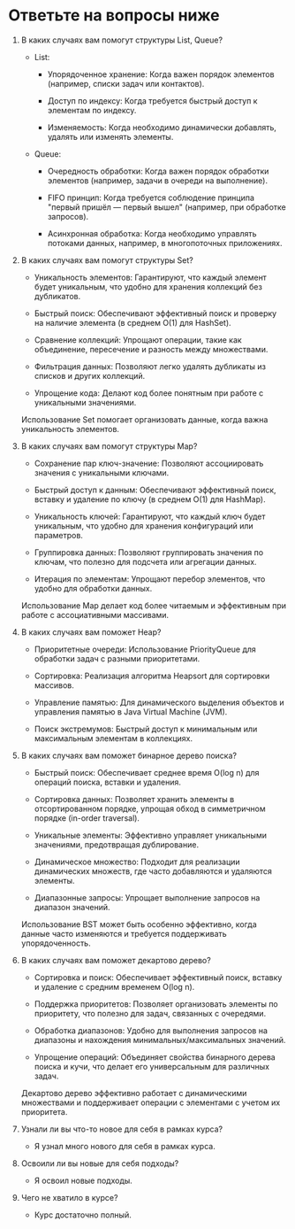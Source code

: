 # Ответьте на вопросы ниже

1. В каких случаях вам помогут структуры List, Queue?

   * List:

     * Упорядоченное хранение: Когда важен порядок элементов (например, списки задач или контактов).

     * Доступ по индексу: Когда требуется быстрый доступ к элементам по индексу.

     * Изменяемость: Когда необходимо динамически добавлять, удалять или изменять элементы.

   * Queue:

     * Очередность обработки: Когда важен порядок обработки элементов (например, задачи в очереди на выполнение).

     * FIFO принцип: Когда требуется соблюдение принципа "первый пришёл — первый вышел" (например, при обработке запросов).

     * Асинхронная обработка: Когда необходимо управлять потоками данных, например, в многопоточных приложениях.


2. В каких случаях вам помогут структуры Set?

   * Уникальность элементов: Гарантируют, что каждый элемент будет уникальным, что удобно для хранения коллекций без дубликатов.

   * Быстрый поиск: Обеспечивают эффективный поиск и проверку на наличие элемента (в среднем O(1) для HashSet).

   * Сравнение коллекций: Упрощают операции, такие как объединение, пересечение и разность между множествами.

   * Фильтрация данных: Позволяют легко удалять дубликаты из списков и других коллекций.

   * Упрощение кода: Делают код более понятным при работе с уникальными значениями.

    Использование Set помогает организовать данные, когда важна уникальность элементов.


3. В каких случаях вам помогут структуры Map?

   * Сохранение пар ключ-значение: Позволяют ассоциировать значения с уникальными ключами.

   * Быстрый доступ к данным: Обеспечивают эффективный поиск, вставку и удаление по ключу (в среднем O(1) для HashMap).

   * Уникальность ключей: Гарантируют, что каждый ключ будет уникальным, что удобно для хранения конфигураций или параметров.

   * Группировка данных: Позволяют группировать значения по ключам, что полезно для подсчета или агрегации данных.

   * Итерация по элементам: Упрощают перебор элементов, что удобно для обработки данных.

    Использование Map делает код более читаемым и эффективным при работе с ассоциативными массивами.


4. В каких случаях вам поможет Heap?

   * Приоритетные очереди: Использование PriorityQueue для обработки задач с разными приоритетами.

   * Сортировка: Реализация алгоритма Heapsort для сортировки массивов.

   * Управление памятью: Для динамического выделения объектов и управления памятью в Java Virtual Machine (JVM).

   * Поиск экстремумов: Быстрый доступ к минимальным или максимальным элементам в коллекциях.


5. В каких случаях вам поможет бинарное дерево поиска?

   * Быстрый поиск: Обеспечивает среднее время O(log n) для операций поиска, вставки и удаления.

   * Сортировка данных: Позволяет хранить элементы в отсортированном порядке, упрощая обход в симметричном порядке (in-order traversal).

   * Уникальные элементы: Эффективно управляет уникальными значениями, предотвращая дублирование.

   * Динамическое множество: Подходит для реализации динамических множеств, где часто добавляются и удаляются элементы.

   * Диапазонные запросы: Упрощает выполнение запросов на диапазон значений.

    Использование BST может быть особенно эффективно, когда данные часто изменяются и требуется поддерживать упорядоченность.


6. В каких случаях вам поможет декартово дерево?

   * Сортировка и поиск: Обеспечивает эффективный поиск, вставку и удаление с средним временем O(log n).

   * Поддержка приоритетов: Позволяет организовать элементы по приоритету, что полезно для задач, связанных с очередями.

   * Обработка диапазонов: Удобно для выполнения запросов на диапазоны и нахождения минимальных/максимальных значений.

   * Упрощение операций: Объединяет свойства бинарного дерева поиска и кучи, что делает его универсальным для различных задач.

    Декартово дерево эффективно работает с динамическими множествами и поддерживает операции с элементами с учетом их приоритета.


7. Узнали ли вы что-то новое для себя в рамках курса?

   * Я узнал много нового для себя в рамках курса.


8. Освоили ли вы новые для себя подходы?

   * Я освоил новые подходы.


9. Чего не хватило в курсе?

   * Курс достаточно полный.
